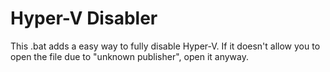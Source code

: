 # Hyper-V Disabler

This .bat adds a easy way to fully disable Hyper-V.
If it doesn't allow you to open the file due to "unknown publisher", open it anyway.
